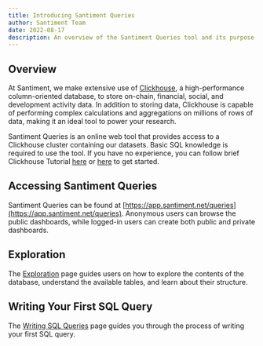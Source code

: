 ```yaml
---
title: Introducing Santiment Queries
author: Santiment Team
date: 2022-08-17
description: An overview of the Santiment Queries tool and its purpose
---
```


## Overview

At Santiment, we make extensive use of [Clickhouse](https://clickhouse.com/), a high-performance column-oriented database, to store on-chain, financial, social, and development activity data. In addition to storing data, Clickhouse is capable of performing complex calculations and aggregations on millions of rows of data, making it an ideal tool to power your research.

Santiment Queries is an online web tool that provides access to a Clickhouse cluster containing our datasets. Basic SQL knowledge is required to use the tool. If you have no experience, you can follow brief Clickhouse Tutorial [here](https://clickhouse.com/docs/en/guides/writing-queries) or [here](https://clickhouse.com/docs/en/tutorial#3-analyze-the-data) to get started.

## Accessing Santiment Queries

Santiment Queries can be found at [https://app.santiment.net/queries](https://app.santiment.net/queries). Anonymous users can browse the public dashboards, while logged-in users can create both public and private dashboards. 

## Exploration

The [Exploration](/santiment-queries/exploration) page guides users on how to explore the contents of the database, understand the available tables, and learn about their structure.

## Writing Your First SQL Query

The [Writing SQL Queries](/santiment-queries/writing-sql-queries) page guides you through the process of writing your first SQL query.